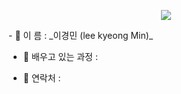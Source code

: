 

<!--
leekminxx/leekminxx** is a ✨ _special_ ✨ repository because its `README.md` (this file) appears on your GitHub profile.

Here are some ideas to get you started:


- 👯 I’m looking to collaborate on ...
- 🤔 I’m looking for help with ...
- 📫 How to reach me: ...
- 😄 Pronouns: ...
- ⚡ Fun fact: ...
-->
<p align='center'>
    <img src="https://capsule-render.vercel.app/api?type=rounded&height=303&color=gradient&text=Welcome%20to%20my%20GitHub🎈&reversal=false&fontAlign=52&textBg=false&fontAlignY=47&animation=fadeIn"/>
</p>
- 🌱 이    름 : _이경민 (lee kyeong Min)_

- 🔭 배우고 있는 과정 :
  
- 💬 연락처 : 

